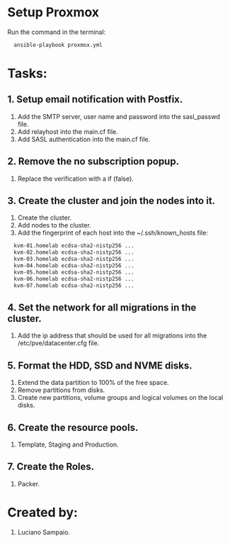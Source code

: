 # Setup Proxmox

Run the command in the terminal:
```bash
  ansible-playbook proxmox.yml
```

# Tasks:

## 1. Setup email notification with Postfix.
  1. Add the SMTP server, user name and password into the sasl_passwd file.
  1. Add relayhost into the main.cf file.
  1. Add SASL authentication into the main.cf file.

## 2. Remove the no subscription popup.
  1. Replace the verification with a if (false).

## 3. Create the cluster and join the nodes into it.
  1. Create the cluster.
  1. Add nodes to the cluster.
  1. Add the fingerprint of each host into the ~/.ssh/known_hosts file:
  ```bash
    kvm-01.homelab ecdsa-sha2-nistp256 ...
    kvm-02.homelab ecdsa-sha2-nistp256 ...
    kvm-03.homelab ecdsa-sha2-nistp256 ...
    kvm-04.homelab ecdsa-sha2-nistp256 ...
    kvm-05.homelab ecdsa-sha2-nistp256 ...
    kvm-06.homelab ecdsa-sha2-nistp256 ...
    kvm-07.homelab ecdsa-sha2-nistp256 ...
  ```

## 4. Set the network for all migrations in the cluster.
  1. Add the ip address that should be used for all migrations into the /etc/pve/datacenter.cfg file.

## 5. Format the HDD, SSD and NVME disks.
  1. Extend the data partition to 100% of the free space.
  1. Remove partitions from disks.
  1. Create new partitions, volume groups and logical volumes on the local disks.

## 6. Create the resource pools.
  1. Template, Staging and Production.

## 7. Create the Roles.
  1. Packer.

# Created by: 

1. Luciano Sampaio.
